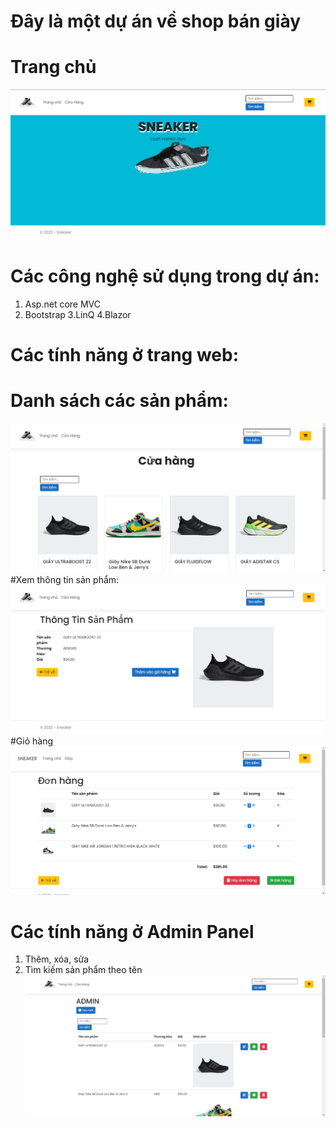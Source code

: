 # Đây là một dự án về shop bán giày
# Trang chủ
![image](image/Trangchu.png)
# Các công nghệ sử dụng trong dự án:
1. Asp.net core MVC
2. Bootstrap
3.LinQ
4.Blazor
# Các tính năng ở trang web:
# Danh sách các sản phẩm:
![image](image/sanpham.png)
#Xem thông tin sản phẩm:
![image](image/thongtinsanpham.png)
#Giỏ hàng
![image](image/Giohang.png)
# Các tính năng ở Admin Panel
1. Thêm, xóa, sửa
2. Tìm kiếm sản phẩm theo tên
![image](image/Admin.png)
